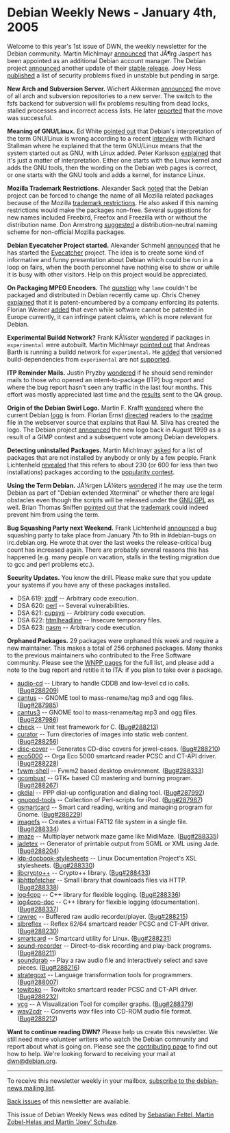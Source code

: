 
Debian Weekly News - January 4th, 2005
======================================


Welcome to this year's 1st issue of DWN, the weekly newsletter for the
Debian community. Martin Michlmayr [announced](https://lists.debian.org/debian-project/2004/12/msg00277.html) that JÃ¶rg Jaspert has been appointed as an additional Debian
account manager. The Debian project [announced](https://www.debian.org/News/2005/20050101) another update of their [stable release](https://www.debian.org/releases/stable/). Joey Hess [published](https://lists.debian.org/debian-release/2004/12/msg00198.html) a list of security problems fixed in unstable but pending in
sarge.


**New Arch and Subversion Server.** Wichert Akkerman [announced](https://lists.debian.org/debian-devel-announce/2004/12/msg00009.html) the move of all arch and subversion repositories to a new
server. The switch to the fsfs backend for subversion will fix problems
resulting from dead locks, stalled processes and incorrect access lists. He
later [reported](https://lists.debian.org/debian-devel-announce/2004/12/msg00011.html) that the move was successful.


**Meaning of GNU/Linux.** Ed White [pointed
out](https://lists.debian.org/debian-project/2004/12/msg00269.html) that Debian's interpretation of the term GNU/Linux is wrong according
to a recent [interview](http://www.linuxdevcenter.com/pub/a/linux/2004/12/22/rms_interview.html) with Richard Stallman where he explained that the term GNU/Linux
means that the system started out as GNU, with Linux added. Peter Karlsson [explained](https://lists.debian.org/debian-project/2004/12/msg00272.html)
that it's just a matter of interpretation. Either one starts with the Linux
kernel and adds the GNU tools, then the wording on the Debian web pages is
correct, or one starts with the GNU tools and adds a kernel, for instance
Linux.


**Mozilla Trademark Restrictions.** Alexander Sack [noted](https://lists.debian.org/debian-legal/2004/12/msg00328.html)
that the Debian project can be forced to change the name of all Mozilla
related packages because of the Mozilla [trademark
restrictions](http://www.mozilla.org/foundation/trademarks/policy.html). He also asked if this naming restrictions would make the
packages non-free. Several suggestions for new names included Freebird,
Freefox and Freezilla with or without the distribution name. Don Armstrong [suggested](https://lists.debian.org/debian-legal/2004/12/msg00331.html)
a distribution-neutral naming scheme for non-official Mozilla packages.


**Debian Eyecatcher Project started.** Alexander Schmehl
[announced](https://lists.debian.org/debian-doc/2005/01/msg00029.html)
that he has started the [Eyecatcher](https://alioth.debian.org/projects/eyecatcher/) project.
The idea is to create some kind of informative and funny
presentation about Debian which could be run in a loop on fairs, when
the booth personnel have nothing else to show or while it is busy with other
visitors. Help on this project would be appreciated.


**On Packaging MPEG Encoders.** The [question](https://lists.debian.org/debian-devel/2004/12/msg02199.html)
why `lame` couldn't be packaged and distributed in Debian recently
came up. Chris Cheney [explained](https://lists.debian.org/debian-devel/2004/12/msg02201.html)
that it is patent-encumbered by a company enforcing its patents. Florian
Weimer [added](https://lists.debian.org/debian-devel/2004/12/msg02219.html)
that even while software cannot be patented in Europe currently, it can
infringe patent claims, which is more relevant for Debian.


**Experimental Buildd Network?** Frank KÃ¼ster [wondered](https://lists.debian.org/debian-devel/2004/12/msg02271.html)
if packages in `experimental` were autobuilt. Martin Michlmayr [pointed
out](https://lists.debian.org/debian-devel/2004/12/msg02272.html) that Andreas Barth is running a buildd network for
`experimental`. He [added](https://lists.debian.org/debian-devel/2004/12/msg02275.html)
that versioned build-dependencies from `experimental` are not [supported](https://people.debian.org/~aba/buildd/exp-dep.html).


**ITP Reminder Mails.** Justin Pryzby [wondered](https://lists.debian.org/debian-devel/2004/12/msg02310.html)
if he should send reminder mails to those who opened an intent-to-package
(ITP) bug report and where the bug report hasn't seen any traffic in the last
four months. This effort was mostly appreciated last time and the [results](https://lists.debian.org/debian-qa/2004/04/msg00094.html)
sent to the QA group.


**Origin of the Debian Swirl Logo.** Martin F. Krafft [wondered](https://lists.debian.org/debian-devel/2004/12/msg02328.html)
where the current Debian [logo](https://www.debian.org/logos/) is from. Florian
Ernst [directed](https://lists.debian.org/debian-user/2004/12/msg03402.html) readers to the [readme](https://anonscm.debian.org/viewvc/webwml/webwml/english/logos/README?view=markup) file in the webserver source that explains that Raul M. Silva has
created the logo. The Debian project [announced](https://www.debian.org/News/1999/19990826) the new logo back in August
1999 as a result of a GIMP contest and a subsequent vote among Debian
developers.


**Detecting uninstalled Packages.** Martin Michlmayr [asked](https://lists.debian.org/debian-qa/2004/12/msg00043.html) for a
list of packages that are not installed by anybody or only by a few people.
Frank Lichtenheld [revealed](https://lists.debian.org/debian-qa/2004/12/msg00044.html)
that this refers to about 230 (or 600 for less than two installations)
packages according to the [popularity
contest](https://popcon.debian.org/).


**Using the Term Debian.** JÃ¼rgen LÃ¼ters [wondered](https://lists.debian.org/debian-legal/2004/12/msg00312.html)
if he may use the term Debian as part of "Debian extended Xterminal" or
whether there are legal obstacles even though the scripts will be released
under the [GNU GPL](https://www.gnu.org/copyleft/gpl.html) as well.
Brian Thomas Sniffen [pointed
out](https://lists.debian.org/debian-legal/2004/12/msg00325.html) that the [trademark](https://www.debian.org/News/1998/19980306a) could
indeed prevent him from using the term.


**Bug Squashing Party next Weekend.** Frank Lichtenheld [announced](https://lists.debian.org/debian-devel-announce/2005/01/msg00000.html) a bug squashing party to take place from January 7th to 9th in
#debian-bugs on irc.debian.org. He wrote that over the last weeks the
release-critical bug count has increased again. There are probably several
reasons this has happened (e.g. many people on vacation, stalls in the testing
migration due to gcc and perl problems etc.).


**Security Updates.** You know the drill. Please make sure
that you update your systems if you have any of these packages installed.


* DSA 619: [xpdf](https://www.debian.org/security/2004/dsa-619) --
 Arbitrary code execution.
* DSA 620: [perl](https://www.debian.org/security/2004/dsa-620) --
 Several vulnerabilities.
* DSA 621: [cupsys](https://www.debian.org/security/2004/dsa-621) --
 Arbitrary code execution.
* DSA 622: [htmlheadline](https://www.debian.org/security/2005/dsa-622) --
 Insecure temporary files.
* DSA 623: [nasm](https://www.debian.org/security/2005/dsa-623) --
 Arbitrary code execution.


**Orphaned Packages.** 29 packages were orphaned this week and
require a new maintainer. This makes a total of 256 orphaned packages. Many
thanks to the previous maintainers who contributed to the Free Software
community. Please see the [WNPP pages](https://www.debian.org/devel/wnpp/) for
the full list, and please add a note to the bug report and retitle it to ITA:
if you plan to take over a package.


* [audio-cd](https://packages.debian.org/unstable/perl/libaudio-cd-perl)
 -- Library to handle CDDB and low-level cd io calls.
 ([Bug#288209](https://bugs.debian.org/288209))
* [cantus](https://packages.debian.org/unstable/sound/cantus)
 -- GNOME tool to mass-rename/tag mp3 and ogg files.
 ([Bug#287985](https://bugs.debian.org/287985))
* [cantus3](https://packages.debian.org/unstable/sound/cantus3)
 -- GNOME tool to mass-rename/tag mp3 and ogg files.
 ([Bug#287986](https://bugs.debian.org/287986))
* [check](https://packages.debian.org/unstable/devel/check)
 -- Unit test framework for C.
 ([Bug#288213](https://bugs.debian.org/288213))
* [curator](https://packages.debian.org/unstable/web/curator)
 -- Turn directories of images into static web content.
 ([Bug#288256](https://bugs.debian.org/288256))
* [disc-cover](https://packages.debian.org/unstable/utils/disc-cover)
 -- Generates CD-disc covers for jewel-cases.
 ([Bug#288210](https://bugs.debian.org/288210))
* [eco5000](https://packages.debian.org/unstable/libs/libcteco50000)
 -- Orga Eco 5000 smartcard reader PCSC and CT-API driver.
 ([Bug#288228](https://bugs.debian.org/288228))
* [fvwm-shell](https://packages.debian.org/unstable/x11/fvwm-shell)
 -- Fvwm2 based desktop environment.
 ([Bug#288333](https://bugs.debian.org/288333))
* [gcombust](https://packages.debian.org/unstable/otherosfs/gcombust)
 -- GTK+ based CD mastering and burning program.
 ([Bug#288267](https://bugs.debian.org/288267))
* [gkdial](https://packages.debian.org/unstable/admin/gkdial)
 -- PPP dial-up configuration and dialing tool.
 ([Bug#287992](https://bugs.debian.org/287992))
* [gnupod-tools](https://packages.debian.org/unstable/sound/gnupod-tools)
 -- Collection of Perl-scripts for iPod.
 ([Bug#287987](https://bugs.debian.org/287987))
* [gsmartcard](https://packages.debian.org/unstable/gnome/gsmartcard)
 -- Smart card reading, writing and managing program for Gnome.
 ([Bug#288229](https://bugs.debian.org/288229))
* [imagefs](https://packages.debian.org/unstable/otherosfs/imagefs)
 -- Creates a virtual FAT12 file system in a single file.
 ([Bug#288334](https://bugs.debian.org/288334))
* [imaze](https://packages.debian.org/unstable/games/imaze-xaw)
 -- Multiplayer network maze game like MidiMaze.
 ([Bug#288335](https://bugs.debian.org/288335))
* [jadetex](https://packages.debian.org/unstable/tex/jadetex)
 -- Generator of printable output from SGML or XML using Jade.
 ([Bug#288204](https://bugs.debian.org/288204))
* [ldp-docbook-stylesheets](https://packages.debian.org/unstable/text/ldp-docbook-dsssl)
 -- Linux Documentation Project's XSL stylesheets.
 ([Bug#288330](https://bugs.debian.org/288330))
* [libcrypto++](https://packages.debian.org/unstable/libs/libcrypto++5.2)
 -- Crypto++ library.
 ([Bug#288433](https://bugs.debian.org/288433))
* [libhttpfetcher](https://packages.debian.org/unstable/libs/libhttpfetcher1)
 -- Small library that downloads files via HTTP.
 ([Bug#288338](https://bugs.debian.org/288338))
* [log4cpp](https://packages.debian.org/unstable/libs/liblog4cpp1c102)
 -- C++ library for flexible logging.
 ([Bug#288336](https://bugs.debian.org/288336))
* [log4cpp-doc](https://packages.debian.org/unstable/doc/liblog4cpp-doc)
 -- C++ library for flexible logging (documentation).
 ([Bug#288337](https://bugs.debian.org/288337))
* [rawrec](https://packages.debian.org/unstable/sound/rawrec)
 -- Buffered raw audio recorder/player.
 ([Bug#288215](https://bugs.debian.org/288215))
* [slbreflex](https://packages.debian.org/unstable/libs/libslbreflex2)
 -- Reflex 62/64 smartcard reader PCSC and CT-API driver.
 ([Bug#288230](https://bugs.debian.org/288230))
* [smartcard](https://packages.debian.org/unstable/utils/smartcard)
 -- Smartcard utility for Linux.
 ([Bug#288231](https://bugs.debian.org/288231))
* [sound-recorder](https://packages.debian.org/unstable/sound/sound-recorder)
 -- Direct-to-disk recording and play-back programs.
 ([Bug#288211](https://bugs.debian.org/288211))
* [soundgrab](https://packages.debian.org/unstable/sound/soundgrab)
 -- Play a raw audio file and interactively select and save pieces.
 ([Bug#288216](https://bugs.debian.org/288216))
* [strategoxt](https://packages.debian.org/unstable/devel/xt-strategoxt)
 -- Language transformation tools for programmers.
 ([Bug#288007](https://bugs.debian.org/288007))
* [towitoko](https://packages.debian.org/unstable/libs/libtowitoko2)
 -- Towitoko smartcard reader PCSC and CT-API driver.
 ([Bug#288232](https://bugs.debian.org/288232))
* [vcg](https://packages.debian.org/unstable/graphics/vcg)
 -- A Visualization Tool for compiler graphs.
 ([Bug#288379](https://bugs.debian.org/288379))
* [wav2cdr](https://packages.debian.org/unstable/sound/wav2cdr)
 -- Converts wav files into CD-ROM audio file format.
 ([Bug#288212](https://bugs.debian.org/288212))


**Want to continue reading DWN?** Please help us create this
newsletter. We still need more volunteer writers who watch the Debian
community and report about what is going on. Please see the [contributing page](https://www.debian.org/News/weekly/contributing) to find out how
to help. We're looking forward to receiving your mail at [dwn@debian.org](mailto:dwn@debian.org).




---



 To receive this newsletter weekly in your mailbox, [subscribe to the debian-news mailing list](https://lists.debian.org/debian-news/).



[Back issues](https://www.debian.org/News/weekly/) of this newsletter are available.



This issue of Debian Weekly News was edited by [Sebastian Feltel, Martin Zobel-Helas and Martin 'Joey' Schulze](mailto:dwn@debian.org).




